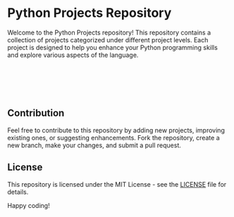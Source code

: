 # Python Projects Repository

Welcome to the Python Projects repository! This repository contains a collection of projects categorized under different project levels. Each project is designed to help you enhance your Python programming skills and explore various aspects of the language.

<br><br><br><br>

## Contribution
Feel free to contribute to this repository by adding new projects, improving existing ones, or suggesting enhancements. Fork the repository, create a new branch, make your changes, and submit a pull request.

## License
This repository is licensed under the MIT License - see the [LICENSE](LICENSE) file for details.

Happy coding!
